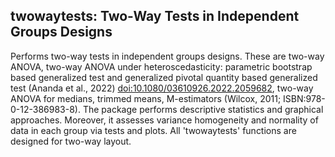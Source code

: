 ## twowaytests: Two-Way Tests in Independent Groups Designs

Performs two-way tests in independent groups designs. These are two-way ANOVA, two-way ANOVA under heteroscedasticity: parametric bootstrap based generalized test and generalized pivotal quantity based generalized test (Ananda et al., 2022) <doi:10.1080/03610926.2022.2059682>, two-way ANOVA for medians, trimmed means, M-estimators (Wilcox, 2011; ISBN:978-0-12-386983-8). The package performs descriptive statistics and graphical approaches. Moreover, it assesses variance homogeneity and normality of data in each group via tests and plots. All 'twowaytests' functions are designed for two-way layout.
